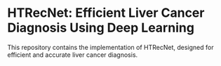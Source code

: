 # HTRecNet: Efficient Liver Cancer Diagnosis Using Deep Learning

This repository contains the implementation of HTRecNet, designed for efficient and accurate liver cancer diagnosis.

